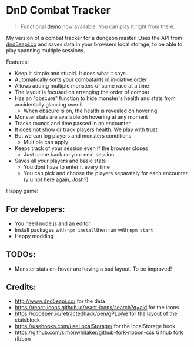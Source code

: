 # DnD Combat Tracker

> Functional [demo](http://dnd.achim-strauss.net/) now available. You can play it right from there.

My version of a combat tracker for a dungeon master. Uses the API from [dnd5eapi.co](http://www.dnd5eapi.co/) 
and saves data in your browsers local storage, to be able to play spanning multiple sessions.

Features:

* Keep it simple and stupid. It does what it says.
* Automatically sorts your combatants in iniciative order
* Allows adding multiple monsters of same race at a time
* The layout is focused on arranging the order of combat
* Has an "obscure" function to hide monster's health and stats from accidentally glancing over it
    * When obscure is on, the health is revealed on hovering
* Monster stats are available on hovering at any moment
* Tracks rounds and time passed in an encounter
* It does not show or track players health. We play with trust
* But we can log players and monsters conditions
    * Multiple can apply
* Keeps track of your session even if the browser closes
    * Just come back on your next session
* Saves all your players and basic stats
    * You dont have to enter it every time
    * You can pick and choose the players separately for each encounter (y u not here again, Josh?)



Happy game!


## For developers:

* You need node.js and an editor
* Install packages with `npm install`then run with `npm start`
* Happy modding

## TODOs:
* Monster stats on-hover are having a bad layout. To be improved!


## Credits:
* http://www.dnd5eapi.co/ for the data
* https://react-icons.github.io/react-icons/search?q=aid for the icons
* https://codepen.io/retractedhack/pen/gPLpWe for the layout of the statsblock
* https://usehooks.com/useLocalStorage/ for the localStorage hook
* https://github.com/simonwhitaker/github-fork-ribbon-css Github fork ribbon

